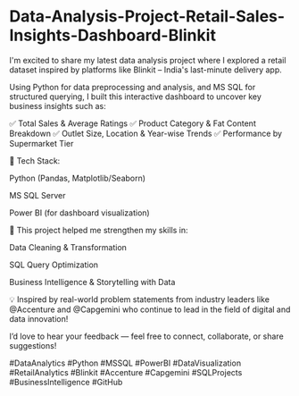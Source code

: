 # Data-Analysis-Project-Retail-Sales-Insights-Dashboard-Blinkit

I'm excited to share my latest data analysis project where I explored a retail dataset inspired by platforms like Blinkit – India's last-minute delivery app.

Using Python for data preprocessing and analysis, and MS SQL for structured querying, I built this interactive dashboard to uncover key business insights such as:

✅ Total Sales & Average Ratings
✅ Product Category & Fat Content Breakdown
✅ Outlet Size, Location & Year-wise Trends
✅ Performance by Supermarket Tier

🔧 Tech Stack:

Python (Pandas, Matplotlib/Seaborn)

MS SQL Server

Power BI (for dashboard visualization)

📌 This project helped me strengthen my skills in:

Data Cleaning & Transformation

SQL Query Optimization

Business Intelligence & Storytelling with Data

💡 Inspired by real-world problem statements from industry leaders like @Accenture and @Capgemini who continue to lead in the field of digital and data innovation!

I’d love to hear your feedback — feel free to connect, collaborate, or share suggestions!

#DataAnalytics #Python #MSSQL #PowerBI #DataVisualization #RetailAnalytics #Blinkit #Accenture #Capgemini #SQLProjects #BusinessIntelligence #GitHub

